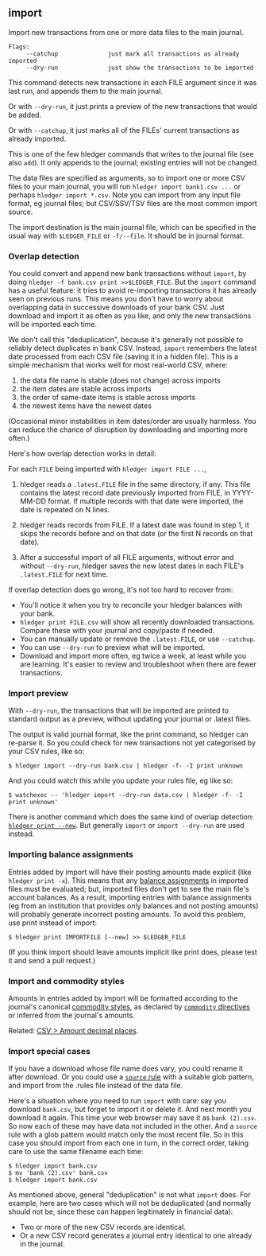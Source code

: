 ## import

Import new transactions from one or more data files to the main journal.

```flags
Flags:
     --catchup              just mark all transactions as already imported
     --dry-run              just show the transactions to be imported
```

This command detects new transactions in each FILE argument since it was last run, 
and appends them to the main journal.

Or with `--dry-run`, it just prints a preview of the new transactions that would be added.

Or with `--catchup`, it just marks all of the FILEs' current transactions as already imported.

This is one of the few hledger commands that writes to the journal file (see also `add`).
It only appends to the journal; existing entries will not be changed.

The data files are specified as arguments, so to import one or more
CSV files to your main journal, you will run 
`hledger import bank1.csv ...` or perhaps `hledger import *.csv`.
Note you can import from any input file format, eg journal files;
but CSV/SSV/TSV files are the most common import source.

The import destination is the main journal file,
which can be specified in the usual way with `$LEDGER_FILE` or `-f/--file`.
It should be in journal format.

### Overlap detection

You could convert and append new bank transactions without `import`, by doing `hledger -f bank.csv print >>$LEDGER_FILE`.
But the `import` command has a useful feature: it tries to avoid re-importing transactions it has already seen on previous runs. 
This means you don't have to worry about overlapping data in successive downloads of your bank CSV.
Just download and import it as often as you like, and only the new transactions will be imported each time.

We don't call this "deduplication", because it's generally not possible to reliably detect duplicates in bank CSV.
Instead, `import` remembers the latest date processed from each CSV file (saving it in a hidden file).
This is a simple mechanism that works well for most real-world CSV, where:

1. the data file name is stable (does not change) across imports
2. the item dates are stable across imports
3. the order of same-date items is stable across imports
4. the newest items have the newest dates

(Occasional minor instabilities in item dates/order are usually harmless.
You can reduce the chance of disruption by downloading and importing more often.)

Here's how overlap detection works in detail:

For each `FILE` being imported with `hledger import FILE ...`,

1. hledger reads a `.latest.FILE` file in the same directory, if any.
  This file contains the latest record date previously imported from FILE, in YYYY-MM-DD format.
  If multiple records with that date were imported, the date is repeated on N lines.

2. hledger reads records from FILE.
  If a latest date was found in step 1, it skips the records before and on that date
  (or the first N records on that date).

3. After a successful import of all FILE arguments, without error and without `--dry-run`,
   hledger saves the new latest dates in each FILE's `.latest.FILE` for next time.

If overlap detection does go wrong, it's not too hard to recover from:

- You'll notice it when you try to reconcile your hledger balances with your bank.
- `hledger print FILE.csv` will show all recently downloaded transactions.
  Compare these with your journal and copy/paste if needed.
- You can manually update or remove the `.latest.FILE`, or use `--catchup`.
- You can use `--dry-run` to preview what will be imported.
- Download and import more often, eg twice a week, at least while you are learning.
  It's easier to review and troubleshoot when there are fewer transactions.

<!--
Related: 
[CSV > Working with CSV > Deduplicating, importing](#deduplicating-importing)
-->


### Import preview

With `--dry-run`, the transactions that will be imported are printed
to standard output as a preview, without updating  your journal or .latest files.

The output is valid journal format, like the print command, so hledger can re-parse it.
So you could check for new transactions not yet categorised by your CSV rules, like so:

```cli
$ hledger import --dry-run bank.csv | hledger -f- -I print unknown
```

And you could watch this while you update your rules file, eg like so:

```cli
$ watchexec -- 'hledger import --dry-run data.csv | hledger -f- -I print unknown'
```

There is another command which does the same kind of overlap detection: [`hledger print --new`](#print).
But generally `import` or `import --dry-run` are used instead.

### Importing balance assignments

Entries added by import will have their posting amounts made explicit (like `hledger print -x`).
This means that any [balance assignments](https://hledger.org/hledger.html#balance-assignments) in imported files must be evaluated;
but, imported files don't get to see the main file's account balances.
As a result, importing entries with balance assignments
(eg from an institution that provides only balances and not posting amounts)
will probably generate incorrect posting amounts.
To avoid this problem, use print instead of import:

```cli
$ hledger print IMPORTFILE [--new] >> $LEDGER_FILE
```

(If you think import should leave amounts implicit like print does,
please test it and send a pull request.)

### Import and commodity styles

Amounts in entries added by import will be formatted according to the journal's canonical [commodity styles](#commodity-display-style),
as declared by [`commodity` directives](#commodity-directive) or inferred from the journal's amounts.

Related: [CSV > Amount decimal places](#amount-decimal-places).

### Import special cases

If you have a download whose file name does vary, you could rename it after download.
Or you could use a [`source` rule](#source) with a suitable glob pattern,
and import from the .rules file instead of the data file.

Here's a situation where you need to run `import` with care:
say you download `bank.csv`, but forget to import it or delete it.
And next month you download it again. This time your web browser may save it as `bank (2).csv`.
So now each of these may have data not included in the other.
And a `source` rule with a glob pattern would match only the most recent file.
So in this case you should import from each one in turn, in the correct order, taking care to use the same filename each time:

```cli
$ hledger import bank.csv
$ mv 'bank (2).csv' bank.csv
$ hledger import bank.csv
```

As mentioned above, general "deduplication" is not what `import` does.
For example, here are two cases which will not be deduplicated
(and normally should not be, since these can happen legitimately in financial data):

- Two or more of the new CSV records are identical.
- Or a new CSV record generates a journal entry identical to one already in the journal.

